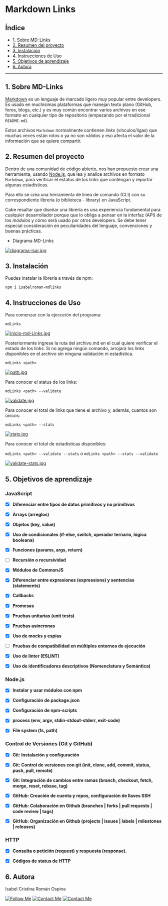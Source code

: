 # Markdown Links

## Índice

* [1. Sobre MD-Links](#1-sobre-md-links)
* [2. Resumen del proyecto](#2-resumen-del-proyecto)
* [3. Instalación](#3-instalacion)
* [4. Instrucciones de Uso](#4-instrucciones-de-uso)
* [5. Objetivos de aprendizaje](#5-objetivos-de-aprendizaje)
* [6. Autora](#6-autora)

***

## 1. Sobre MD-Links

[Markdown](https://www.ionos.es/digitalguide/paginas-web/desarrollo-web/tutorial-de-markdown/) es un lenguaje de marcado ligero muy popular entre developers. Es usado en muchísimas plataformas que manejan texto plano (GitHub, foros, blogs, etc.) y es muy común encontrar varios archivos en ese formato en cualquier tipo de repositorio (empezando por el tradicional `README.md`).

Estos archivos `Markdown` normalmente contienen _links_ (vínculos/ligas) que muchas veces están rotos o ya no son válidos y eso afecta el valor de la información que se quiere compartir.

## 2. Resumen del proyecto

Dentro de una comunidad de código abierto, nos han propuesto crear una herramienta, usando [Node.js](https://nodejs.org/), que lea y analice archivos en formato `Markdown`, para verificar el estatus de los links que contengan y reportar algunas estadísticas.

Para ello se crea una herramienta de línea de comando (CLI) con su correspondiente librería (o biblioteca - library) en JavaScript.

Cabe resaltar que diseñar una librería es una experiencia fundamental para cualquier desarrollador porque que lo obliga a pensar en la interfaz (API) de los _módulos_ y cómo será usado por otros developers. Se debe tener especial consideración en peculiaridades del lenguaje, convenciones y buenas prácticas.

* Diagrama MD-Links

[![diagrama-isar.jpg](https://i.postimg.cc/NF1ZQNKS/diagrama-isar.jpg)](https://postimg.cc/4HxW5QbQ)

## 3. Instalación

Puedes instalar la librería a través de npm:

` npm i isabelroman-mdlinks `

## 4. Instrucciones de Uso

Para comenzar con la ejecución del programa: 

` mdLinks `

[![inicio-md-Links.jpg](https://i.postimg.cc/3rngcXfx/inicio-md-Links.jpg)](https://postimg.cc/dDZk7yKb)

Posteriormente ingrese la ruta del archivo.md en el cual quiere verificar el estado de los links. Si no agrega ningún comando, arrojará los links disponibles en el archivo sin ninguna validación ni estadística.

` mdLinks <path> `

[![path.jpg](https://i.postimg.cc/pL49NNTX/path.jpg)](https://postimg.cc/VJ9sMVn3)

Para conocer el status de los links:

` mdLinks <path> --validate `

[![validate.jpg](https://i.postimg.cc/Gpj0D3dt/validate.jpg)](https://postimg.cc/NyLPqcyv)

Para conocer el total de links que tiene el archivo y, además, cuantos son únicos:

` mdLinks <path> --stats `

[![stats.jpg](https://i.postimg.cc/T1MHNZRF/stats.jpg)](https://postimg.cc/CB7Nzrns)

Para conocer el total de estadísticas disponibles:

` mdLinks <path> --validate --stats ` o ` mdLinks <path> --stats --validate `

[![validate-stats.jpg](https://i.postimg.cc/FsmJND14/validate-stats.jpg)](https://postimg.cc/xqxdPGKx)

## 5. Objetivos de aprendizaje

### JavaScript

- [X] **Diferenciar entre tipos de datos primitivos y no primitivos**

- [X] **Arrays (arreglos)**

- [X] **Objetos (key, value)**

- [X] **Uso de condicionales (if-else, switch, operador ternario, lógica booleana)**

- [X] **Funciones (params, args, return)**

- [ ] **Recursión o recursividad**

- [X] **Módulos de CommonJS**

- [X] **Diferenciar entre expresiones (expressions) y sentencias (statements)**

- [X] **Callbacks**

- [X] **Promesas**

- [X] **Pruebas unitarias (unit tests)**

- [X] **Pruebas asíncronas**

- [X] **Uso de mocks y espías**

- [ ] **Pruebas de compatibilidad en múltiples entornos de ejecución**

- [X] **Uso de linter (ESLINT)**

- [X] **Uso de identificadores descriptivos (Nomenclatura y Semántica)**

### Node.js

- [X] **Instalar y usar módulos con npm**

- [X] **Configuración de package.json**

- [X] **Configuración de npm-scripts**

- [X] **process (env, argv, stdin-stdout-stderr, exit-code)**

- [X] **File system (fs, path)**

### Control de Versiones (Git y GitHub)

- [X] **Git: Instalación y configuración**

- [X] **Git: Control de versiones con git (init, clone, add, commit, status, push, pull, remote)**

- [X] **Git: Integración de cambios entre ramas (branch, checkout, fetch, merge, reset, rebase, tag)**

- [X] **GitHub: Creación de cuenta y repos, configuración de llaves SSH**

- [X] **GitHub: Colaboración en Github (branches | forks | pull requests | code review | tags)**

- [X] **GitHub: Organización en Github (projects | issues | labels | milestones | releases)**

### HTTP

- [X] **Consulta o petición (request) y respuesta (response).** 

- [X] **Códigos de status de HTTP**

## 6. Autora

Isabel Cristina Román Ospina

[![Follow Me](https://img.shields.io/badge/GitHub-100000?style=for-the-badge&logo=github&logoColor=white)](https://github.com/isabelroman84)
[![Contact Me](https://img.shields.io/badge/Gmail-D14836?style=for-the-badge&logo=gmail&logoColor=white)](mailto:isabelcristinaroman@gmail.com)
[![Contact Me](https://img.shields.io/badge/LinkedIn-0077B5?style=for-the-badge&logo=linkedin&logoColor=white)](https://www.linkedin.com/in/isabelroman84/)
